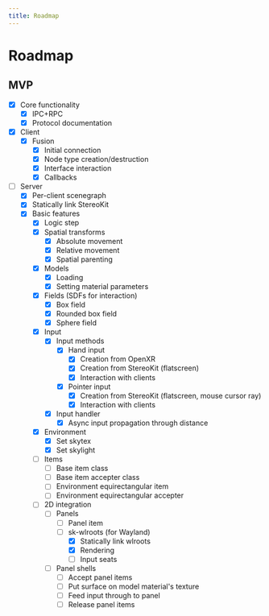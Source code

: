```yaml
---
title: Roadmap
---
```


# Roadmap

## MVP

- [x] Core functionality
  - [x] IPC+RPC
  - [x] Protocol documentation
- [x] Client
  - [x] Fusion
    - [x] Initial connection
    - [x] Node type creation/destruction
    - [x] Interface interaction
    - [x] Callbacks
- [ ] Server
  - [x] Per-client scenegraph
  - [x] Statically link StereoKit
  - [x] Basic features
    - [x] Logic step
    - [x] Spatial transforms
      - [x] Absolute movement
      - [x] Relative movement
      - [x] Spatial parenting
    - [x] Models
      - [x] Loading
      - [x] Setting material parameters
    - [x] Fields (SDFs for interaction)
      - [x] Box field
      - [x] Rounded box field
      - [x] Sphere field
    - [x] Input
      - [x] Input methods
        - [x] Hand input
          - [x] Creation from OpenXR
          - [x] Creation from StereoKit (flatscreen)
          - [x] Interaction with clients
        - [x] Pointer input
          - [x] Creation from StereoKit (flatscreen, mouse cursor ray)
          - [x] Interaction with clients
      - [x] Input handler
        - [x] Async input propagation through distance
    - [x] Environment
      - [x] Set skytex
      - [x] Set skylight
    - [ ] Items
      - [ ] Base item class
      - [ ] Base item accepter class
      - [ ] Environment equirectangular item
      - [ ] Environment equirectangular accepter
    - [ ] 2D integration
      - [ ] Panels
        - [ ] Panel item
        - [ ] sk-wlroots (for Wayland)
          - [x] Statically link wlroots
          - [x] Rendering
          - [ ] Input seats
      - [ ] Panel shells
        - [ ] Accept panel items
        - [ ] Put surface on model material's texture
        - [ ] Feed input through to panel
        - [ ] Release panel items
